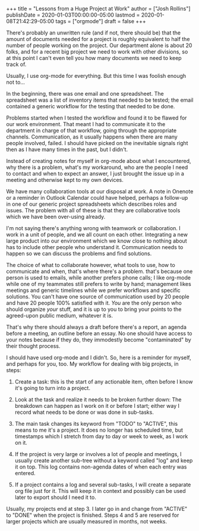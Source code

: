 +++
title = "Lessons from a Huge Project at Work"
author = ["Josh Rollins"]
publishDate = 2020-01-03T00:00:00-05:00
lastmod = 2020-01-08T21:42:29-05:00
tags = ["orgmode"]
draft = false
+++

There's probably an unwritten rule (and if not, there should be) that the amount of documents needed for a project is roughly equivalent to half the number of people working on the project. Our department alone is about 20 folks, and for a recent big project we need to work with other divisions, so at this point I can't even tell you how many documents we need to keep track of.

Usually, I use org-mode for everything. But this time I was foolish enough not to...

<!--more-->

In the beginning, there was one email and one spreadsheet. The spreadsheet was a list of inventory items that needed to be tested; the email contained a generic workflow for the testing that needed to be done.

Problems started when I tested the workflow and found it to be flawed for our work environment. That meant I had to communicate it to the department in charge of that workflow, going through the appropriate channels. Communication, as it usually happens when there are many people involved, failed. I should have picked on the inevitable signals right then as I have many times in the past, but I didn't.

Instead of creating notes for myself in org-mode about what I encountered, why there is a problem, what's my workaround, who are the people I need to contact and when to expect an answer, I just brought the issue up in a meeting and otherwise kept to my own devices.

We have many collaboration tools at our disposal at work. A note in Onenote or a reminder in Outlook Calendar could have helped, perhaps a follow-up in one of our generic project spreadsheets which describes roles and issues. The problem with all of these is that they are collaborative tools which we have been over-using already.

I'm not saying there's anything wrong with teamwork or collaboration. I work in a unit of people, and we all count on each other. Integrating a new large product into our environment which we know close to nothing about has to include other people who understand it. Communication needs to happen so we can discuss the problems and find solutions.

The choice of what to collaborate however, what tools to use, how to communicate and when, that's where there's a problem. that's because one person is used to emails, while another prefers phone calls; I like org-mode while one of my teammates still prefers to write by hand; management likes meetings and generic timelines while we prefer workflows and specific solutions. You can't have one source of communication used by 20 people and have 20 people 100% satisfied with it. _You_ are the only person who should organize _your_ stuff, and it is up to you to bring your points to the agreed-upon public medium, whatever it is.

That's why there should always a draft before there's a report, an agenda before a meeting, an outline before an essay. No one should have access to your notes because if they do, they immodestly become "contaminated" by their thought process.

I should have used org-mode and I didn't. So, here is a reminder for myself, and perhaps for you, too. My workflow for dealing with big projects, in steps:

1.  Create a task: this is the start of any actionable item, often before I know it's going to turn into a project.

2.  Look at the task and realize it needs to be broken further down: The breakdown can happen as I work on it or before I start; either way I record what needs to be done or was done in sub-tasks.

3.  The main task changes its keyword from "TODO" to "ACTIVE", this means to me it's a project. It does no longer has scheduled time, but timestamps which I stretch from day to day or week to week, as I work on it.

4.  If the project is very large or involves a lot of people and meetings, I usually create another sub-tree without a keyword called "log" and keep it on top. This log contains non-agenda dates of when each entry was entered.

5.  If a project contains a log and several sub-tasks, I will create a separate org file just for it. This will keep it in context and possibly can be used later to export should I need it to.

Usually, my projects end at step 3. I later go in and change from "ACTIVE" to "DONE" when the project is finished. Steps 4 and 5 are reserved for larger projects which are usually measured in months, not weeks.